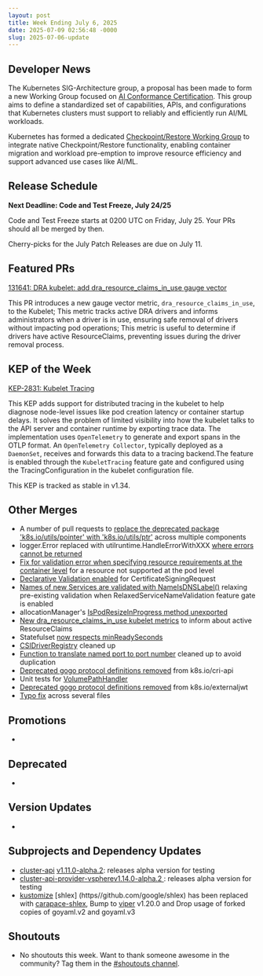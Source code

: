 ```yaml
---
layout: post
title: Week Ending July 6, 2025
date: 2025-07-09 02:56:48 -0000
slug: 2025-07-06-update
---
```


## Developer News

The Kubernetes SIG-Architecture group, a proposal has been made to form a new Working Group focused on [AI Conformance Certification](https://github.com/cncf/ai-conformance). This group aims to define a standardized set of capabilities, APIs, and configurations that Kubernetes clusters must support to reliably and efficiently run AI/ML workloads.

Kubernetes has formed a dedicated [Checkpoint/Restore Working Group](https://github.com/kubernetes/enhancements/issues/5091) to integrate native Checkpoint/Restore functionality, enabling container migration and workload pre-emption to improve resource efficiency and support advanced use cases like AI/ML.


## Release Schedule

**Next Deadline: Code and Test Freeze, July 24/25**

Code and Test Freeze starts at 0200 UTC on Friday, July 25. Your PRs should all be merged by then.

Cherry-picks for the July Patch Releases are due on July 11.

## Featured PRs

[131641: DRA kubelet: add dra_resource_claims_in_use gauge vector](https://github.com/kubernetes/kubernetes/pull/131641)

This PR introduces a new gauge vector metric, `dra_resource_claims_in_use`, to the Kubelet; This metric tracks active DRA drivers and informs administrators when a driver is in use, ensuring safe removal of drivers without impacting pod operations; This metric is useful to determine if drivers have active ResourceClaims, preventing issues during the driver removal process.

## KEP of the Week

[KEP-2831: Kubelet Tracing](https://github.com/kubernetes/enhancements/blob/master/keps/sig-instrumentation/2831-kubelet-tracing/README.md)

This KEP adds support for distributed tracing in the kubelet to help diagnose node-level issues like pod creation latency or container startup delays.
It solves the problem of limited visibility into how the kubelet talks to the API server and container runtime by exporting trace data. The implementation uses `OpenTelemetry` to generate and export spans in the OTLP format. An `OpenTelemetry Collector`, typically deployed as a `DaemonSet`, receives and forwards this data to a tracing backend.The feature is enabled through the `KubeletTracing` feature gate and configured using the TracingConfiguration in the kubelet configuration file.

This KEP is tracked as stable in v1.34.

## Other Merges

* A number of pull requests to [replace the deprecated package 'k8s.io/utils/pointer' with 'k8s.io/utils/ptr'](https://github.com/kubernetes/kubernetes/pulls?q=ptr+is%3Apr+merged%3A%3E2025-07-03+label%3Arelease-note%2Crelease-note-action-required%2C%22kind%2Fdeprecation%22%2C%22kind%2Ffeature%22%2C%22kind%2Fapi-change%22%2C%22size%2Fxl%22%2C%22size%2Fl%22+) across multiple components
* logger.Error replaced with utilruntime.HandleErrorWithXXX [where errors cannot be returned](https://github.com/kubernetes/kubernetes/pull/132717)
* [Fix for validation error when specifying resource requirements at the container level](https://github.com/kubernetes/kubernetes/pull/132551) for a resource not supported at the pod level
* [Declarative Validation enabled](https://github.com/kubernetes/kubernetes/pull/132361) for CertificateSigningRequest
* [Names of new Services are validated with NameIsDNSLabel()](https://github.com/kubernetes/kubernetes/pull/132339) relaxing pre-existing validation when RelaxedServiceNameValidation feature gate is enabled
* allocationManager's [IsPodResizeInProgress method unexported](https://github.com/kubernetes/kubernetes/pull/132064)
* [New dra_resource_claims_in_use kubelet metrics](https://github.com/kubernetes/kubernetes/pull/131641) to inform about active ResourceClaims
* Statefulset [now respects minReadySeconds](https://github.com/kubernetes/kubernetes/pull/130909)
* [CSIDriverRegistry](https://github.com/kubernetes/kubernetes/pull/130230) cleaned up
* [Function to translate named port to port number](https://github.com/kubernetes/kubernetes/pull/129785) cleaned up to avoid duplication
* [Deprecated gogo protocol definitions removed](https://github.com/kubernetes/kubernetes/pull/128653) from k8s.io/cri-api
* Unit tests for [VolumePathHandler](https://github.com/kubernetes/kubernetes/pull/128429)
* [Deprecated gogo protocol definitions removed](https://github.com/kubernetes/kubernetes/pull/132772) from k8s.io/externaljwt
* [Typo fix](https://github.com/kubernetes/kubernetes/pull/132792) across several files

## Promotions

*

## Deprecated

*

## Version Updates

*

## Subprojects and Dependency Updates
* [cluster-api](https://github.com/kubernetes-sigs/cluster-api) [v1.11.0-alpha.2](https://github.com/kubernetes-sigs/cluster-api/releases/tag/v1.11.0-alpha.2): releases alpha version for testing
* [cluster-api-provider-vsphere](https://github.com/kubernetes-sigs/cluster-api-provider-vsphere.git)[v1.14.0-alpha.2 ](https://github.com/kubernetes-sigs/cluster-api-provider-vsphere/releases/tag/v1.14.0-alpha.2): releases alpha version for testing
* [kustomize](https://github.com/kubernetes-sigs/kustomize)  [shlex] (https//github.com/google/shlex) has been replaced with [carapace-shlex](https://github.com/carapace-sh/carapace-shlex), Bump to [viper](https://github.com/spf13/viper) v1.20.0 and Drop usage of forked copies of goyaml.v2 and goyaml.v3

## Shoutouts

* No shoutouts this week.  Want to thank someone awesome in the community?  Tag them in the [#shoutouts channel](https://kubernetes.slack.com/archives/C92G08FGD).
